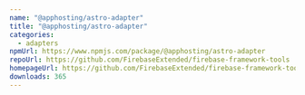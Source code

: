 ```yaml
---
name: "@apphosting/astro-adapter"
title: "@apphosting/astro-adapter"
categories:
  - adapters
npmUrl: https://www.npmjs.com/package/@apphosting/astro-adapter
repoUrl: https://github.com/FirebaseExtended/firebase-framework-tools
homepageUrl: https://github.com/FirebaseExtended/firebase-framework-tools#readme
downloads: 365
---
```

